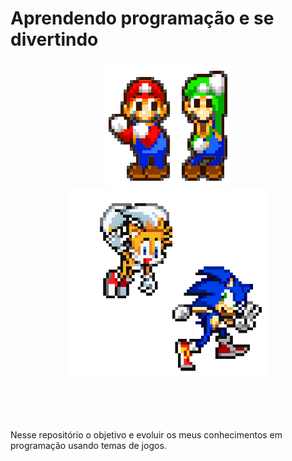 # Aprendendo programação e se divertindo

<div align="center">
<img width="200em" src="https://raw.githubusercontent.com/MecStitch/Games/main/Imgs/e9cc495e517e2fc2be4cd1a049420c9fed3f4ad0_00.gif"><img height="300em" src="https://raw.githubusercontent.com/MecStitch/Games/main/Imgs/32f1061e12b271ee85dca110818a8622.gif">
</div>
 
<br>
<br>
<br>
<br>

Nesse repositório o objetivo e evoluir os meus conhecimentos em programação usando temas de jogos.
#
